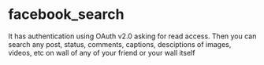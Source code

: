facebook_search
===============

It has authentication using OAuth v2.0 asking for read access. Then you can search any post, status, comments, captions, desciptions of images, videos, etc on wall of any of your friend or your wall itself
